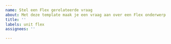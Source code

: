 ```yaml
---
name: Stel een Flex gerelateerde vraag
about: Met deze template maak je een vraag aan over een Flex onderwerp
title: ''
labels: unit flex
assignees: ''

---
```



